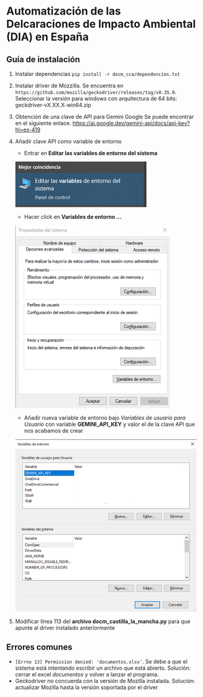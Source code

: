 # Automatización de las Delcaraciones de Impacto Ambiental (DIA) en España

## Guía de instalación 
1. Instalar dependencias 
`pip install -r docm_cca/dependencies.txt`
2. Instalar driver de Mozzilla. 
Se encuentra en `https://github.com/mozilla/geckodriver/releases/tag/v0.35.0`. 
Seleccionar la versión para windows con arquitectura de 64 bits: geckdriver-vX.XX.X-win64.zip
3. Obtención de una clave de API para Gemini Google
Se puede encontrar en el siguiente enlace. https://ai.google.dev/gemini-api/docs/api-key?hl=es-419
4. Añadir clave API como variable de entorno 
    - Entrar en **Editar las variables de entorno del sistema**

    ![Alt text](images/image001.png) 

    - Hacer click en **Variables de entorno ...**

    ![Alt text](images/image002.png) 

    - Añadir nueva variable de entorno bajo *Variables de usuario para Usuario* con variable **GEMINI_API_KEY** y valor el de la clave API que nos acabamos de crear

    ![Alt text](images/image003.png) 
5. Modificar línea 113 del **archivo docm_castilla_la_mancha.py** para que apunte al driver instalado anteriormente


## Errores comunes 
- `[Errno 13] Permission denied: 'documentos.xlsx'`. Se debe a que el sistema está intentando escribir un archivo que está abierto. 
Solución: cerrar el excel *documentos* y volver a lanzar el programa. 
- Geckodriver no concuerda con la versión de Mozilla instalada. 
Solución: actualizar Mozilla hasta la versión soportada por el driver
